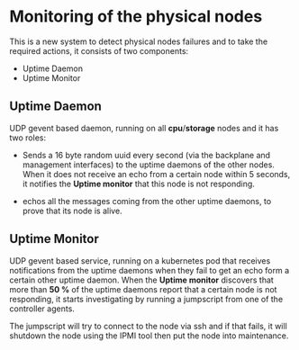 # Monitoring of the physical nodes

This is a new system to detect physical nodes failures and to take the required actions, it consists of two components:
- Uptime Daemon
- Uptime Monitor

## Uptime Daemon

UDP gevent based daemon, running on all **cpu**/**storage** nodes and it has two roles:

- Sends a 16 byte random uuid every second (via the backplane and management interfaces) to the uptime daemons of the other nodes. When it does not receive an echo from a certain node within 5 seconds, it notifies the **Uptime monitor** that this node is not responding.

- echos all the messages coming from the other uptime daemons, to prove that its node is alive.

## Uptime Monitor
UDP gevent based service, running on a kubernetes pod that receives notifications from the uptime daemons when they fail to get an echo form a certain other uptime daemon. When the **Uptime monitor** discovers that more than **50 %** of the uptime daemons report that a certain node is not responding, it starts investigating by running a jumpscript from one of the controller agents.

The jumpscript will try to connect to the node via ssh and if that fails, it will shutdown the node using the IPMI tool then put the node into maintenance.